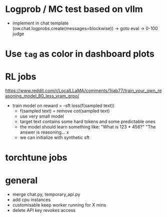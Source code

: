 # Logprob / MC test based on vllm
- implement in chat template (ow.chat.logprobs.create(messages=blockwise))
-> goto eval
-> 0-100 judge


# Use `tag` as color in dashboard plots


# RL jobs
https://www.reddit.com/r/LocalLLaMA/comments/1ijab77/train_your_own_reasoning_model_80_less_vram_grpo/
- train model on reward = -sft loss(f(sampled text))
    - f(sampled text) = remove cot(sampled text)
    - use very small model
    - target text contains some hard tokens and some predictable ones
    - the model should learn something like: "What is 123 * 456?" "The answer is <think>reasoning...</think> x
    - we can initialize with synthetic sft

# torchtune jobs

# general
- merge chat.py, temporary_api.py
- add cpu instances
- customisable keep worker running for X mins
- delete API key revokes access
